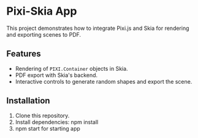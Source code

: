 # Pixi-Skia App

This project demonstrates how to integrate Pixi.js and Skia for rendering and exporting scenes to PDF.

## Features
- Rendering of `PIXI.Container` objects in Skia.
- PDF export with Skia's backend.
- Interactive controls to generate random shapes and export the scene.

## Installation
1. Clone this repository.
2. Install dependencies:
   npm install
3. npm start for starting app
